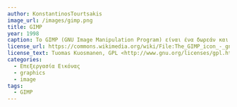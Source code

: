 ```yaml
---
author: KonstantinosTourtsakis
image_url: /images/gimp.png
title: GIMP
year: 1998
caption: Το GIMP (GNU Image Manipulation Program) είναι ένα δωρεάν και ανοιχτού κώδικα λογισμικό και χρησημοποιείται για επεξεργασία εικόνας και σχεδιασμό. Είναι γραμμένο σε C και υποστηρίζει τα λειτουργικά συστήματα Linux, macOS, Windows. 
license_url: https://commons.wikimedia.org/wiki/File:The_GIMP_icon_-_gnome.svg
license_text: Tuomas Kuosmanen, GPL <http://www.gnu.org/licenses/gpl.html>, via Wikimedia Commons
categories:
  - Επεξεργασία Εικόνας
  - graphics
  - image
tags:
  - GIMP
---
```

